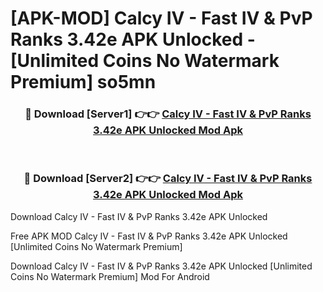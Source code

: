 # [APK-MOD] Calcy IV - Fast IV & PvP Ranks 3.42e APK Unlocked - [Unlimited Coins No Watermark Premium] so5mn



<div align="center">
<h3>🔴 Download [Server1] 👉👉 <a href="https://momento.my/?title=Calcy_IV_-_Fast_IV_&_PvP_Ranks_3.42e_APK_Unlocked">Calcy IV - Fast IV & PvP Ranks 3.42e APK Unlocked Mod Apk</a></h3><br>

<h3>🔴 Download [Server2] 👉👉 <a href="https://momento.my/?title=Calcy_IV_-_Fast_IV_&_PvP_Ranks_3.42e_APK_Unlocked">Calcy IV - Fast IV & PvP Ranks 3.42e APK Unlocked Mod Apk</a></h3>
</div>



Download Calcy IV - Fast IV & PvP Ranks 3.42e APK Unlocked 

Free APK MOD Calcy IV - Fast IV & PvP Ranks 3.42e APK Unlocked [Unlimited Coins No Watermark Premium]

Download Calcy IV - Fast IV & PvP Ranks 3.42e APK Unlocked [Unlimited Coins No Watermark Premium] Mod For Android
